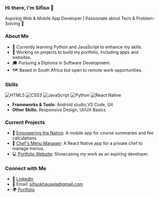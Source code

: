 ### Hi there, i'm Sifiso 👋

Aspiring Web & Mobile App Developer | Passionate about Tech & Problem-Solving 🌟


### About Me
- 🌱 Currently learning Python and JavaScript to enhance my skills.
- 💼 Working on projects to build my portfolio, including apps and websites.
- 🎓 Pursuing a Diploma in Software Development.
- 🗺️ Based in South Africa but open to remote work opportunities.

### Skills
![HTML5](https://img.shields.io/badge/HTML5-E34F26?style=flat&logo=html5&logoColor=white)
![CSS3](https://img.shields.io/badge/CSS3-1572B6?style=flat&logo=css3&logoColor=white)
![JavaScript](https://img.shields.io/badge/JavaScript-F7DF1E?style=flat&logo=javascript&logoColor=black)
![Python](https://img.shields.io/badge/Python-3776AB?style=flat&logo=python&logoColor=white)
![React Native](https://img.shields.io/badge/React_Native-20232A?style=flat&logo=react&logoColor=61DAFB)

- **Frameworks & Tools:** Android studio,VS Code, Git
- **Other Skills:** Responsive Design, UI/UX Basics

### Current Projects
- 🚀 [Empowering the Nation](https://github.com/yourusername/project1): A mobile app for course summaries and fee calculations.
- 🎨 [Chef's Menu Manager](https://github.com/yourusername/project2): A React Native app for a private chef to manage menus.
- 💻 [Portfolio Website]([https://github.com/yourusername/portfolio](https://sfisodev.xyz/#home)): Showcasing my work as an aspiring developer.

  
### Connect with Me
- 💼 [LinkedIn](https://www.linkedin.com/in/yourusername)
- 📧 Email: sifisokhausela@gmail.com
- 🌍 [Portfolio]([https://yourportfolio.com](https://sfisodev.xyz/#home))

